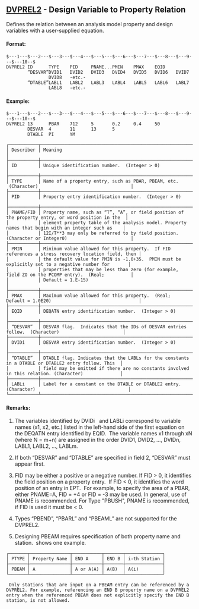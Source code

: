 ## [DVPREL2](https://help.hexagonmi.com/bundle/MSC_Nastran_2022.4/page/Nastran_Combined_Book/qrg/bulkde/TOC.DVPREL2.xhtml) - Design Variable to Property Relation

Defines the relation between an analysis model property and design variables with a user-supplied equation.

#### Format:

```nastran
$---1---$---2---$---3---$---4---$---5---$---6---$---7---$---8---$---9---$---10--$
DVPREL2 ID      TYPE    PID     PNAME...PMIN    PMAX    EQID                    
        “DESVAR”DVID1   DVID2   DVID3   DVID4   DVID5   DVID6   DVID7           
                DVID8   -etc.-                                                  
        “DTABLE”LABL1   LABL2   LABL3   LABL4   LABL5   LABL6   LABL7           
                LABL8   -etc.-                                                  
```
#### Example:

```nastran
$---1---$---2---$---3---$---4---$---5---$---6---$---7---$---8---$---9---$---10--$
DVPREL2 13      PBAR    712     5       0.2     0.4     50                      
        DESVAR  4       11      13      5                                       
        DTABLE  PI      YM                                                      
```
```text
┌───────────┬────────────────────────────────────────────────────────────────────────────────────────────────────┐
│ Describer │ Meaning                                                                                            │
├───────────┼────────────────────────────────────────────────────────────────────────────────────────────────────┤
│ ID        │ Unique identification number.  (Integer > 0)                                                       │
├───────────┼────────────────────────────────────────────────────────────────────────────────────────────────────┤
│ TYPE      │ Name of a property entry, such as PBAR, PBEAM, etc.  (Character)                                   │
├───────────┼────────────────────────────────────────────────────────────────────────────────────────────────────┤
│ PID       │ Property entry identification number.  (Integer > 0)                                               │
├───────────┼────────────────────────────────────────────────────────────────────────────────────────────────────┤
│ PNAME/FID │ Property name, such as “T”, “A”, or field position of the property entry, or word position in the  │
│           │ element property table of the analysis model. Property names that begin with an integer such as    │
│           │ 12I/T**3 may only be referred to by field position. (Character or Integer0)                        │
├───────────┼────────────────────────────────────────────────────────────────────────────────────────────────────┤
│ PMIN      │ Minimum value allowed for this property.  If FID references a stress recovery location field, then │
│           │ the default value for PMIN is -1.0+35.  PMIN must be explicitly set to a negative number for       │
│           │ properties that may be less than zero (for example, field ZO on the PCOMP entry).  (Real;          │
│           │ Default = 1.E-15)                                                                                  │
├───────────┼────────────────────────────────────────────────────────────────────────────────────────────────────┤
│ PMAX      │ Maximum value allowed for this property.  (Real; Default = 1.0E20)                                 │
├───────────┼────────────────────────────────────────────────────────────────────────────────────────────────────┤
│ EQID      │ DEQATN entry identification number.  (Integer > 0)                                                 │
├───────────┼────────────────────────────────────────────────────────────────────────────────────────────────────┤
│ “DESVAR”  │ DESVAR flag.  Indicates that the IDs of DESVAR entries follow.  (Character)                        │
├───────────┼────────────────────────────────────────────────────────────────────────────────────────────────────┤
│ DVIDi     │ DESVAR entry identification number.  (Integer > 0)                                                 │
├───────────┼────────────────────────────────────────────────────────────────────────────────────────────────────┤
│ “DTABLE”  │ DTABLE flag. Indicates that the LABLs for the constants in a DTABLE or DTABLE2 entry follow. This  │
│           │ field may be omitted if there are no constants involved in this relation. (Character)              │
├───────────┼────────────────────────────────────────────────────────────────────────────────────────────────────┤
│ LABLi     │ Label for a constant on the DTABLE or DTABLE2 entry. (Character)                                   │
└───────────┴────────────────────────────────────────────────────────────────────────────────────────────────────┘
```
#### Remarks:

1. The variables identified by DVIDi   and LABLi correspond to variable names (x1, x2, etc.) listed in the left-hand side of the first equation on the DEQATN entry identified by EQID.  The variable names x1 through xN (where N = m+n) are assigned in the order DVID1, DVID2, ..., DVIDn, LABL1, LABL2, ..., LABLm.

2. If both “DESVAR” and “DTABLE” are specified in field 2, “DESVAR” must appear first.

3. FID may be either a positive or a negative number. If FID > 0, it identifies the field position on a property entry.  If FID < 0, it identifies the word position of an entry in EPT.  For example, to specify the area of a PBAR, either PNAME=A, FID = +4 or FID = -3 may be used. In general, use of PNAME is recommended. For Type "PBUSH", PNAME is recommended, if FID is used it must be < 0.

4. Types “PBEND”, “PBARL” and “PBEAML” are not supported for the DVPREL2.

5. Designing PBEAM requires specification of both property name and station.   shows one example.

```text
┌───────┬───────────────┬───────────┬───────┬──────────────┐
│ PTYPE │ Property Name │ END A     │ END B │ i-th Station │
├───────┼───────────────┼───────────┼───────┼──────────────┤
│ PBEAM │ A             │ A or A(A) │ A(B)  │ A(i)         │
└───────┴───────────────┴───────────┴───────┴──────────────┘
```
     Only stations that are input on a PBEAM entry can be referenced by a DVPREL2. For example, referencing an END B property name on a DVPREL2 entry when the referenced PBEAM does not explicitly specify the END B station, is not allowed.

